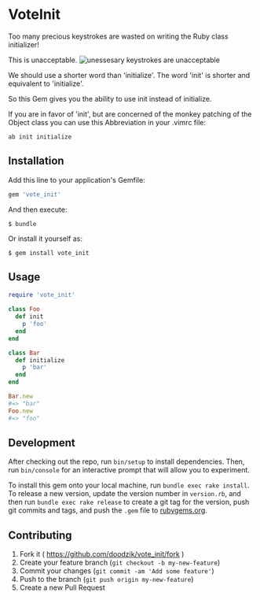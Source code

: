 # VoteInit

Too many precious keystrokes are wasted on writing the Ruby class initializer!

This is unacceptable.
![unessesary keystrokes are unacceptable](http://media.giphy.com/media/QUaqJRizED5NC/giphy.gif)

We should use a shorter word than 'initialize'. The word 'init' is shorter and equivalent to 'initialize'.

So this Gem gives you the ability to use init instead of initialize.

If you are in favor of 'init', but are concerned of the monkey patching of the Object class you can use this Abbreviation in your .vimrc file:


```vim
ab init initialize
```

## Installation

Add this line to your application's Gemfile:

```ruby
gem 'vote_init'
```

And then execute:

    $ bundle

Or install it yourself as:

    $ gem install vote_init

## Usage

```ruby
require 'vote_init'

class Foo
  def init
    p 'foo'
  end
end

class Bar
  def initialize
    p 'bar'
  end
end

Bar.new
#=> "bar"
Foo.new
#=> "foo"
```

## Development

After checking out the repo, run `bin/setup` to install dependencies. Then, run `bin/console` for an interactive prompt that will allow you to experiment.

To install this gem onto your local machine, run `bundle exec rake install`. To release a new version, update the version number in `version.rb`, and then run `bundle exec rake release` to create a git tag for the version, push git commits and tags, and push the `.gem` file to [rubygems.org](https://rubygems.org).

## Contributing

1. Fork it ( https://github.com/doodzik/vote_init/fork )
2. Create your feature branch (`git checkout -b my-new-feature`)
3. Commit your changes (`git commit -am 'Add some feature'`)
4. Push to the branch (`git push origin my-new-feature`)
5. Create a new Pull Request
